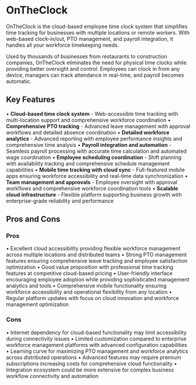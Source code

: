 # OnTheClock

OnTheClock is the cloud-based employee time clock system that simplifies time tracking for businesses with multiple locations or remote workers. With web-based clock-in/out, PTO management, and payroll integration, it handles all your workforce timekeeping needs.

Used by thousands of businesses from restaurants to construction companies, OnTheClock eliminates the need for physical time clocks while providing better oversight and control. Employees can clock in from any device, managers can track attendance in real-time, and payroll becomes automatic.

## Key Features

• **Cloud-based time clock system** - Web-accessible time tracking with multi-location support and comprehensive workforce coordination
• **Comprehensive PTO tracking** - Advanced leave management with approval workflows and detailed absence coordination
• **Detailed workforce analytics** - Advanced reporting with employee performance insights and comprehensive time analysis
• **Payroll integration and automation** - Seamless payroll processing with accurate time calculation and automated wage coordination
• **Employee scheduling coordination** - Shift planning with availability tracking and comprehensive schedule management capabilities
• **Mobile time tracking with cloud sync** - Full-featured mobile apps ensuring workforce accessibility and real-time data synchronization
• **Team management and approvals** - Employee oversight with approval workflows and comprehensive workforce coordination tools
• **Scalable cloud infrastructure** - Flexible platform supporting business growth with enterprise-grade reliability and performance

## Pros and Cons

### Pros
• Excellent cloud accessibility providing flexible workforce management across multiple locations and distributed teams
• Strong PTO management features ensuring comprehensive leave tracking and employee satisfaction optimization
• Good value proposition with professional time tracking features at competitive cloud-based pricing
• User-friendly interface encouraging employee adoption while providing sophisticated management analytics and tools
• Comprehensive mobile functionality ensuring workforce accessibility and operational flexibility from any location
• Regular platform updates with focus on cloud innovation and workforce management optimization

### Cons
• Internet dependency for cloud-based functionality may limit accessibility during connectivity issues
• Limited customization compared to enterprise workforce management platforms with advanced configuration capabilities
• Learning curve for maximizing PTO management and workforce analytics across distributed operations
• Advanced features may require premium subscriptions increasing costs for comprehensive cloud functionality
• Integration ecosystem could be more extensive for complex business workflow connectivity and automation